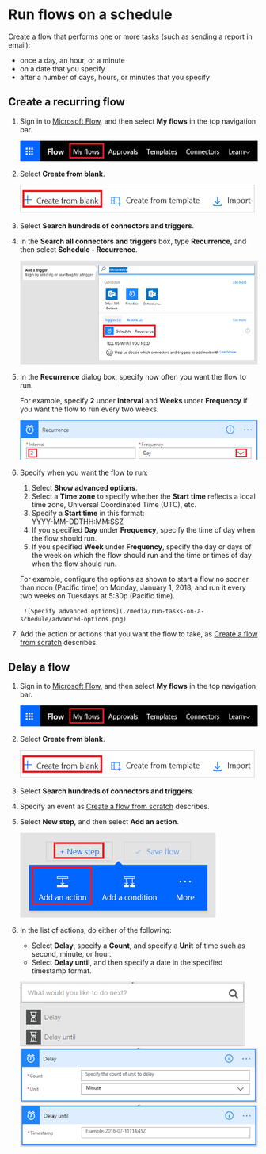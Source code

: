 <properties
    pageTitle="Run flows on a schedule | Microsoft Flow"
    description="Automate recurring tasks by running flows on a schedule, such as every day or every hour."
    services=""
    suite="flow"
    documentationCenter="na"
    authors="stepsic-microsoft-com"
    manager="anneta"
    editor=""
    tags=""/>

<tags
   ms.service="flow"
   ms.devlang="na"
   ms.topic="article"
   ms.tgt_pltfrm="na"
   ms.workload="na"
   ms.date="09/14/2017"
   ms.author="stepsic"/>

# Run flows on a schedule #
Create a flow that performs one or more tasks (such as sending a report in email):

- once a day, an hour, or a minute
- on a date that you specify
- after a number of days, hours, or minutes that you specify

## Create a recurring flow ##

1. Sign in to [Microsoft Flow](https://flow.microsoft.com), and then select **My flows** in the top navigation bar.

	![My flows option](./media/run-tasks-on-a-schedule/create-flow.png)

1. Select **Create from blank**.

	![Create a flow from blank](./media/run-tasks-on-a-schedule/create-from-blank.png)

1. Select **Search hundreds of connectors and triggers**.

1. In the **Search all connectors and triggers** box, type **Recurrence**, and then select **Schedule - Recurrence**.

	![Find recurrence trigger](./media/run-tasks-on-a-schedule/select-recurrence.png)

1. In the **Recurrence** dialog box, specify how often you want the flow to run.

	For example, specify **2** under **Interval** and **Weeks** under **Frequency** if you want the flow to run every two weeks.

	![Specify recurrence](./media/run-tasks-on-a-schedule/specify-recurrence.png)

1. Specify when you want the flow to run:

	1. Select **Show advanced options**.
	1. Select a **Time zone** to specify whether the **Start time** reflects a local time zone, Universal Coordinated Time (UTC), etc.
	1. Specify a **Start time** in this format:<br>YYYY-MM-DDTHH:MM:SSZ
	1. If you specified **Day** under **Frequency**, specify the time of day when the flow should run.
	1. If you specified **Week** under **Frequency**, specify the day or days of the week on which the flow should run and the time or times of day when the flow should run.

	For example, configure the options as shown to start a flow no sooner than noon (Pacific time) on Monday, January 1, 2018, and run it every two weeks on Tuesdays at 5:30p (Pacific time).

		![Specify advanced options](./media/run-tasks-on-a-schedule/advanced-options.png)

1. Add the action or actions that you want the flow to take, as [Create a flow from scratch](get-started-logic-flow.md) describes.

## Delay a flow ##

1. Sign in to [Microsoft Flow](https://flow.microsoft.com), and then select **My flows** in the top navigation bar.

	![Create a flow from blank](./media/run-tasks-on-a-schedule/create-flow.png)

1. Select **Create from blank**.

	![Create a flow from blank](./media/run-tasks-on-a-schedule/create-from-blank.png)

1. Select **Search hundreds of connectors and triggers**.

1. Specify an event as [Create a flow from scratch](get-started-logic-flow.md) describes.

1. Select **New step**, and then select **Add an action**.

	![Option to add an action to a flow](./media/run-tasks-on-a-schedule/add-action.png)

1. In the list of actions, do either of the following:
	- Select **Delay**, specify a **Count**, and specify a **Unit** of time such as second, minute, or hour.
	- Select **Delay until**, and then specify a date in the specified timestamp format.

	![Add a delay](./media/run-tasks-on-a-schedule/add-delay.png)
	![Specify delay in units of time](./media/run-tasks-on-a-schedule/delay.png)
	![Specify delay until](./media/run-tasks-on-a-schedule/delay-until.png)

